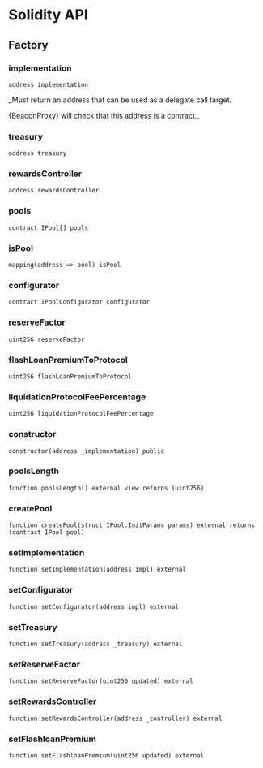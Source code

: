 # Solidity API

## Factory

### implementation

```solidity
address implementation
```

_Must return an address that can be used as a delegate call target.

{BeaconProxy} will check that this address is a contract._

### treasury

```solidity
address treasury
```

### rewardsController

```solidity
address rewardsController
```

### pools

```solidity
contract IPool[] pools
```

### isPool

```solidity
mapping(address => bool) isPool
```

### configurator

```solidity
contract IPoolConfigurator configurator
```

### reserveFactor

```solidity
uint256 reserveFactor
```

### flashLoanPremiumToProtocol

```solidity
uint256 flashLoanPremiumToProtocol
```

### liquidationProtocolFeePercentage

```solidity
uint256 liquidationProtocolFeePercentage
```

### constructor

```solidity
constructor(address _implementation) public
```

### poolsLength

```solidity
function poolsLength() external view returns (uint256)
```

### createPool

```solidity
function createPool(struct IPool.InitParams params) external returns (contract IPool pool)
```

### setImplementation

```solidity
function setImplementation(address impl) external
```

### setConfigurator

```solidity
function setConfigurator(address impl) external
```

### setTreasury

```solidity
function setTreasury(address _treasury) external
```

### setReserveFactor

```solidity
function setReserveFactor(uint256 updated) external
```

### setRewardsController

```solidity
function setRewardsController(address _controller) external
```

### setFlashloanPremium

```solidity
function setFlashloanPremium(uint256 updated) external
```

